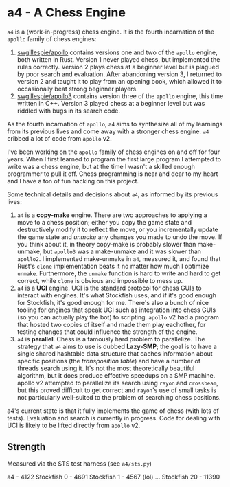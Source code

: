 # a4 - A Chess Engine

`a4` is a (work-in-progress) chess engine. It is the fourth incarnation of the `apollo` family of chess engines:

1. [swgillespie/apollo](https://github.com/swgillespie/apollo) contains versions one and two of the `apollo` engine,
   both written in Rust. Version 1 never played chess, but implemented the rules correctly. Version 2 plays chess at
   a beginner level but is plagued by poor search and evaluation. After abandoning version 3, I returned to version 2
   and taught it to play from an opening book, which allowed it to occasionally beat strong beginner players.
2. [swgillespie/apollo3](https://github.com/swgillespie/apollo3) contains version three of the `apollo` engine, this
   time written in C++. Version 3 played chess at a beginner level but was riddled with bugs in its search code.

As the fourth incarnation of `apollo`, `a4` aims to synthesize all of my learnings from its previous lives and come
away with a stronger chess engine. `a4` cribbed a lot of code from `apollo` v2.

I've been working on the `apollo` family of chess engines on and off for four years. When I first learned to program the
first large program I attempted to write was a chess engine, but at the time I wasn't a skilled enough programmer to
pull it off. Chess programming is near and dear to my heart and I have a ton of fun hacking on this project.

Some technical details and decisions about `a4`, as informed by its previous lives:

1. `a4` is a **copy-make** engine. There are two approaches to applying a move to a chess position; either you copy
   the game state and destructively modify it to reflect the move, or you incrementally update the game state and *unmake*
   any changes you made to undo the move. If you think about it, in theory copy-make is probably slower than make-unmake,
   but `apollo3` was a make-unmake and it was slower than `apollo2`. I implemented make-unmake in `a4`, measured it,
   and found that Rust's `clone` implementation beats it no matter how much I optimize `unmake`. Furthermore, the `unmake`
   function is hard to write and hard to get correct, while `clone` is obvious and impossible to mess up.
2. `a4` is a **UCI** engine. UCI is the standard protocol for chess GUIs to interact with engines. It's what Stockfish
   uses, and if it's good enough for Stockfish, it's good enough for me. There's also a bunch of nice tooling for engines
   that speak UCI such as integration into chess GUIs (so you can actually play the bot) to scripting. `apollo` v2 had a
   program that hosted two copies of itself and made them play eachother, for testing changes that could influence the
   strength of the engine.
3. `a4` is **parallel**. Chess is a famously hard problem to parallelize. The strategy that `a4` aims to use
   is dubbed **Lazy-SMP**; the goal is to have a single shared hashtable data structure that caches information about
   specific positions (the *transposition table*) and have a number of threads search using it. It's not the most
   theoretically beautiful algorithm, but it does produce effective speedups on a SMP machine. apollo v2 attempted to
   parallelize its search using `rayon` and `crossbeam`, but this proved difficult to get correct and `rayon`'s use
   of small tasks is not particularly well-suited to the problem of searching chess positions.

a4's current state is that it fully implements the game of chess (with lots of tests). Evaluation and search is
currently in progress. Code for dealing with UCI is likely to be lifted directly from `apollo` v2.

## Strength

Measured via the STS test harness (see `a4/sts.py`)

a4 - 4122
Stockfish 0 - 4691
Stockfish 1 - 4567 (lol)
...
Stockfish 20 - 11390
